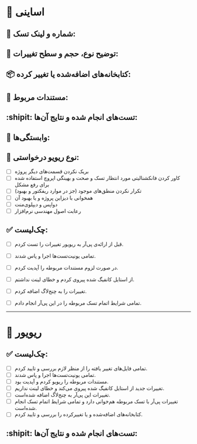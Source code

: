 # :large_blue_circle: اساینی

## :link: شماره و لینک تسک:

## :trident: توضیح نوع، حجم و سطح تغییرات:
<!--  به طور خلاصه و کامل توضیح دهید این تسک از چه جنسی (فیکس، ریفکتور، تغییر تنظیمات، فیچر) است و چه مشکلی را با چه راهی حل می‌کند. -->

## :package: کتابخانه‌های اضافه‌شده یا تغییر کرده:
<!-- اسم و ورژن کتابخانه‌ای را که تغییر داده‌ و یا عوض کرده‌اید را ذکر کنید و حتما آن را به requirements اضافه کنید. -->

## :scroll: مستندات مربوط:
<!-- لینک مستنداتی که برای ریویو و مرج تسک نیاز است به آن رجوع شود را ذکر کنید. -->

## :shipit: تست‌های انجام شده و نتایج آن‌ها:
<!-- سناریو‌هایی که تست کرده‌اید و نشانگر صحت و دقت این pr است را در این بخش قرار دهید. این اطلاعات می‌تواند شامل ذکر سناریو، transaction hash مربوطه و یا شرایط regenerate کردن سناریو باشد. -->

## :red_circle: وابستگی‌ها:
<!-- هر کاری که قبل از مرج این برنچ لازم است انجام شود را ذکر کنید. (مرج برنچ دیگر، ران شدن یک اسکریپت و یا موارد مشابه) -->
## :mag_right:  نوع ریویو درخواستی:
<!-- توضیح دهید ریویور از چه منظر باید این pr را ریویو و یا تست کند. -->
- [ ] بریک نکردن قسمت‌‌های دیگر پروژه
- [ ] کاور کردن فانکشنالیتی مورد انتظار تسک و صحت و بهینگی اپروچ استفاده شده برای رفع مشکل
- [ ] تکرار نکردن منطق‌های موجود (جز در موارد ریفکتور و بهبود)‌ 
- [ ] همخوانی با دیزاین پروژه و یا بهبود آن
- [ ] دواپس و دیپلوی‌منت
- [ ] رعابت اصول مهندسی نرم‌افزار

## :white_check_mark: چک‌لیست:
- [ ] قبل از ارائه‌ی پی‌آر به ریویور تغییرات را تست کردم.
- [ ] تمامی یونیت‌تست‌ها اجرا و پاس شدند.
- [ ] در صورت لزوم مستندات مربوطه را آپدیت کردم.
- [ ] از استایل کانفیگ شده پیروی کردم و خطای لینت نداشتم.
- [ ] تغییرات را به چنج‌لاگ اضافه کردم.
- [ ] تمامی شرایط اتمام تسک مربوطه را در این پی‌آر انجام دادم.


-------------
# :large_blue_circle: ریویور
## :white_check_mark:  چک‌لیست:
- [ ] تمامی فایل‌های تغییر یافته را از منظر لازم بررسی و تایید کردم.
- [ ] تمامی یونیت‌تست‌ها اجرا و پاس شدند.
- [ ] مستندات مربوطه را ریویو کردم و آپدیت بود.
- [ ] تغییرات جدید از استایل کانفیگ شده پیروی می‌کند و خطای لینت نداریم.
- [ ] تغییرات این پی‌آر به چنج‌لاگ اضافه شده‌است.
- [ ] تغییرات پی‌آر با تسک مربوطه هم‌خوانی دارد و تمامی شرایط اتمام تسک انجام شده‌است.
- [ ] کتابخانه‌های اضافه‌شده و یا تغییرکرده را بررسی و تایید کردم.

## :shipit: تست‌های انجام شده و نتایج آن‌ها:
<!-- سناریو‌هایی که تست کرده‌اید و نشانگر صحت و دقت این pr است را در این بخش قرار دهید. این اطلاعات می‌تواند شامل ذکر سناریو، transaction hash مربوطه و یا شرایط regenerate کردن سناریو باشد. -->
